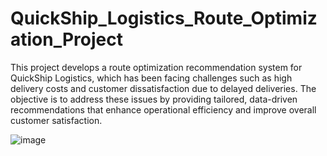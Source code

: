 # QuickShip_Logistics_Route_Optimization_Project

This project develops a route optimization recommendation system for QuickShip Logistics, which has been facing challenges such as high delivery costs and customer dissatisfaction due to delayed deliveries. The objective is to address these issues by providing tailored, data-driven recommendations that enhance operational efficiency and improve overall customer satisfaction.

![image](https://github.com/user-attachments/assets/ab11a2fb-a6fd-4ab4-82cc-03aeb33ac471)

